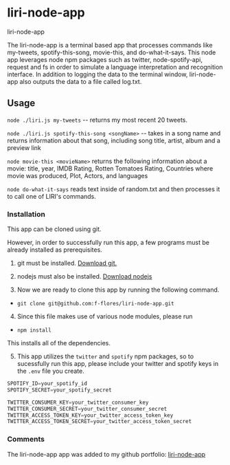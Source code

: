 # liri-node-app

liri-node-app

The liri-node-app is a terminal based app that processes commands like my-tweets, spotify-this-song, movie-this, and do-what-it-says. This node app leverages node npm packages such as twitter, node-spotify-api, request and fs in order to simulate a language interpretation and recognition interface. In addition to logging the data to the terminal window, liri-node-app also outputs the data to a file called log.txt.

## Usage

`node ./liri.js my-tweets` -- returns my most recent 20 tweets.

 `node ./liri.js spotify-this-song <songName>` -- takes in a song name and returns information about
    that song, including song title, artist, album and a preview link

  `node movie-this <movieName>` returns the following information about a movie: title, year,
    IMDB Rating, Rotten Tomatoes Rating, Countries where movie was produced, Plot, Actors,
    and languages

  `node do-what-it-says` reads text inside of random.txt and then processes it to call
    one of LIRI's commands.

### Installation

This app can be cloned using git.

However, in order to successfully run this app, a few programs must be already installed as prerequisites.

1. git must be installed.
  [Download git.](https://git-scm.com/downloads)

2. nodejs must also be installed.
  [Download nodejs](https://nodejs.org/en/download/)

3. Now we are ready to clone this app by running the following command.

* `git clone git@github.com:f-flores/liri-node-app.git`

4. Since this file makes use of various node modules, please run

* `npm install`

This installs all of the dependencies.

5. This app utilizes the `twitter` and `spotify` npm packages, so to sucessfully run this app, please include your twitter and spotify keys in the `.env` file you create.

``` javascript
SPOTIFY_ID=your_spotify_id
SPOTIFY_SECRET=your_spotify_secret

TWITTER_CONSUMER_KEY=your_twitter_consumer_key
TWITTER_CONSUMER_SECRET=your_twitter_consumer_secret
TWITTER_ACCESS_TOKEN_KEY=your_twitter_access_token_key
TWITTER_ACCESS_TOKEN_SECRET=your_twitter_access_token_secret
```

### Comments

The liri-node-app app was added to my github portfolio:
[liri-node-app](https://github.com/f-flores/liri-node-app)
